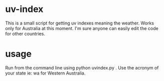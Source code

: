 # uv-index
This is a small script for getting uv indexes meaning the weather. Works only for Australia at this moment. I'm sure anyone can easily edit the code for other countries.

# usage
Run from the command line using python uvindex.py <state> <city>. Use the acronym of your state ie: wa for Western Australia.
